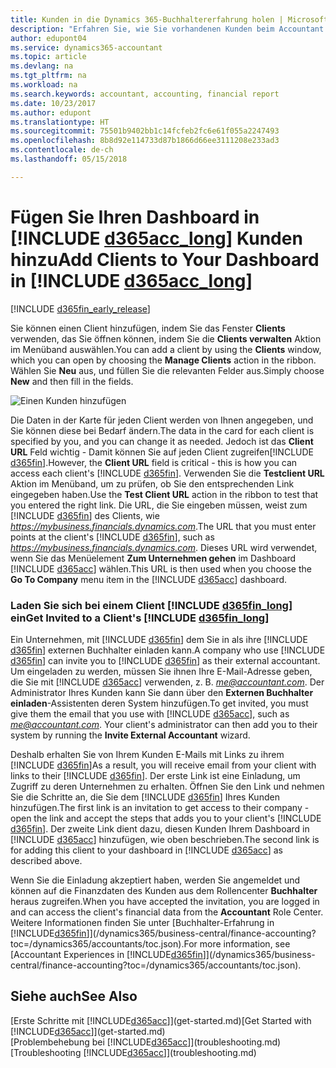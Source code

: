 ```yaml
---
title: Kunden in die Dynamics 365-Buchhaltererfahrung holen | Microsoft Docs
description: "Erfahren Sie, wie Sie vorhandenen Kunden beim Accountant Hub for Dynamics 365 hinzufügen."
author: edupont04
ms.service: dynamics365-accountant
ms.topic: article
ms.devlang: na
ms.tgt_pltfrm: na
ms.workload: na
ms.search.keywords: accountant, accounting, financial report
ms.date: 10/23/2017
ms.author: edupont
ms.translationtype: HT
ms.sourcegitcommit: 75501b9402bb1c14fcfeb2fc6e61f055a2247493
ms.openlocfilehash: 8b8d92e114733d87b1866d66ee3111208e233ad3
ms.contentlocale: de-ch
ms.lasthandoff: 05/15/2018

---
```

# <a name="add-clients-to-your-dashboard-in-include-d365acclongincludesd365acclongmdmd"></a><span data-ttu-id="cb25d-103">Fügen Sie Ihren Dashboard in [!INCLUDE [d365acc_long](includes/d365acc_long_md.md)] Kunden hinzu</span><span class="sxs-lookup"><span data-stu-id="cb25d-103">Add Clients to Your Dashboard in [!INCLUDE [d365acc_long](includes/d365acc_long_md.md)]</span></span>
[!INCLUDE [d365fin_early_release](includes/d365fin_early_release.md.md)]

<span data-ttu-id="cb25d-104">Sie können einen Client hinzufügen, indem Sie das Fenster **Clients** verwenden, das Sie öffnen können, indem Sie die **Clients verwalten** Aktion im Menüband auswählen.</span><span class="sxs-lookup"><span data-stu-id="cb25d-104">You can add a client by using the **Clients** window, which you can open by choosing the **Manage Clients** action in the ribbon.</span></span> <span data-ttu-id="cb25d-105">Wählen Sie **Neu** aus, und füllen Sie die relevanten Felder aus.</span><span class="sxs-lookup"><span data-stu-id="cb25d-105">Simply choose **New** and then fill in the fields.</span></span>  

![Einen Kunden hinzufügen](./media/accountant-add-client/manage-client.png)

<span data-ttu-id="cb25d-107">Die Daten in der Karte für jeden Client werden von Ihnen angegeben, und Sie können diese bei Bedarf ändern.</span><span class="sxs-lookup"><span data-stu-id="cb25d-107">The data in the card for each client is specified by you, and you can change it as needed.</span></span> <span data-ttu-id="cb25d-108">Jedoch ist das **Client URL** Feld wichtig - Damit können Sie auf jeden Client zugreifen[!INCLUDE [d365fin](includes/d365fin_md.md)].</span><span class="sxs-lookup"><span data-stu-id="cb25d-108">However, the **Client URL** field is critical - this is how you can access each client's [!INCLUDE [d365fin](includes/d365fin_md.md)].</span></span> <span data-ttu-id="cb25d-109">Verwenden Sie die **Testclient URL** Aktion im Menüband, um zu prüfen, ob Sie den entsprechenden Link eingegeben haben.</span><span class="sxs-lookup"><span data-stu-id="cb25d-109">Use the **Test Client URL** action in the ribbon to test that you entered the right link.</span></span> <span data-ttu-id="cb25d-110">Die URL, die Sie eingeben müssen, weist zum [!INCLUDE [d365fin](includes/d365fin_md.md)] des Clients, wie *<https://mybusiness.financials.dynamics.com>*.</span><span class="sxs-lookup"><span data-stu-id="cb25d-110">The URL that you must enter points at the client's [!INCLUDE [d365fin](includes/d365fin_md.md)], such as *<https://mybusiness.financials.dynamics.com>*.</span></span> <span data-ttu-id="cb25d-111">Dieses URL wird verwendet, wenn Sie das Menüelement **Zum Unternehmen gehen** im Dashboard [!INCLUDE [d365acc](includes/d365acc_md.md)] wählen.</span><span class="sxs-lookup"><span data-stu-id="cb25d-111">This URL is then used when you choose the **Go To Company** menu item in the [!INCLUDE [d365acc](includes/d365acc_md.md)] dashboard.</span></span>  

### <a name="get-invited-to-a-clients-include-d365finlongincludesd365finlongmdmd"></a><span data-ttu-id="cb25d-112">Laden Sie sich bei einem Client [!INCLUDE [d365fin_long](includes/d365fin_long_md.md)] ein</span><span class="sxs-lookup"><span data-stu-id="cb25d-112">Get Invited to a Client's [!INCLUDE [d365fin_long](includes/d365fin_long_md.md)]</span></span>
<span data-ttu-id="cb25d-113">Ein Unternehmen, mit [!INCLUDE [d365fin](includes/d365fin_md.md)] dem Sie in als ihre [!INCLUDE [d365fin](includes/d365fin_md.md)] externen Buchhalter einladen kann.</span><span class="sxs-lookup"><span data-stu-id="cb25d-113">A company who use [!INCLUDE [d365fin](includes/d365fin_md.md)] can invite you to [!INCLUDE [d365fin](includes/d365fin_md.md)] as their external accountant.</span></span> <span data-ttu-id="cb25d-114">Um eingeladen zu werden, müssen Sie ihnen Ihre E-Mail-Adresse geben, die Sie mit [!INCLUDE [d365acc](includes/d365acc_md.md)] verwenden, z. B. <em>me@accountant.com</em>. Der Administrator Ihres Kunden kann Sie dann über den **Externen Buchhalter einladen**-Assistenten deren System hinzufügen.</span><span class="sxs-lookup"><span data-stu-id="cb25d-114">To get invited, you must give them the email that you use with [!INCLUDE [d365acc](includes/d365acc_md.md)], such as <em>me@accountant.com</em>. Your client's administrator can then add you to their system by running the **Invite External Accountant** wizard.</span></span>  

<span data-ttu-id="cb25d-115">Deshalb erhalten Sie von Ihrem Kunden E-Mails mit Links zu ihrem [!INCLUDE [d365fin](includes/d365fin_md.md)]</span><span class="sxs-lookup"><span data-stu-id="cb25d-115">As a result, you will receive email from your client with links to their [!INCLUDE [d365fin](includes/d365fin_md.md)].</span></span> <span data-ttu-id="cb25d-116">Der erste Link ist eine Einladung, um Zugriff zu deren Unternehmen zu erhalten. Öffnen Sie den Link und nehmen Sie die Schritte an, die Sie dem [!INCLUDE [d365fin](includes/d365fin_md.md)] Ihres Kunden hinzufügen.</span><span class="sxs-lookup"><span data-stu-id="cb25d-116">The first link is an invitation to get access to their company - open the link and accept the steps that adds you to your client's [!INCLUDE [d365fin](includes/d365fin_md.md)].</span></span> <span data-ttu-id="cb25d-117">Der zweite Link dient dazu, diesen Kunden Ihrem Dashboard in [!INCLUDE [d365acc](includes/d365acc_md.md)] hinzufügen, wie oben beschrieben.</span><span class="sxs-lookup"><span data-stu-id="cb25d-117">The second link is for adding this client to your dashboard in [!INCLUDE [d365acc](includes/d365acc_md.md)] as described above.</span></span>  

<span data-ttu-id="cb25d-118">Wenn Sie die Einladung akzeptiert haben, werden Sie angemeldet und können auf die Finanzdaten des Kunden aus dem Rollencenter **Buchhalter** heraus zugreifen.</span><span class="sxs-lookup"><span data-stu-id="cb25d-118">When you have accepted the invitation, you are logged in and can access the client's financial data from the **Accountant** Role Center.</span></span> <span data-ttu-id="cb25d-119">Weitere Informationen finden Sie unter [Buchhalter-Erfahrung in [!INCLUDE[d365fin](includes/d365fin_md.md)]](/dynamics365/business-central/finance-accounting?toc=/dynamics365/accountants/toc.json).</span><span class="sxs-lookup"><span data-stu-id="cb25d-119">For more information, see [Accountant Experiences in [!INCLUDE[d365fin](includes/d365fin_md.md)]](/dynamics365/business-central/finance-accounting?toc=/dynamics365/accountants/toc.json).</span></span>  

## <a name="see-also"></a><span data-ttu-id="cb25d-120">Siehe auch</span><span class="sxs-lookup"><span data-stu-id="cb25d-120">See Also</span></span>
<span data-ttu-id="cb25d-121">[Erste Schritte mit [!INCLUDE[d365acc](includes/d365acc_md.md)]](get-started.md)</span><span class="sxs-lookup"><span data-stu-id="cb25d-121">[Get Started with [!INCLUDE[d365acc](includes/d365acc_md.md)]](get-started.md)</span></span>  
<span data-ttu-id="cb25d-122">[Problembehebung bei [!INCLUDE[d365acc](includes/d365acc_md.md)]](troubleshooting.md)</span><span class="sxs-lookup"><span data-stu-id="cb25d-122">[Troubleshooting [!INCLUDE[d365acc](includes/d365acc_md.md)]](troubleshooting.md)</span></span>  

